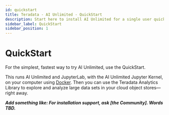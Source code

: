 ```yaml
---
id: quickstart
title: Teradata - AI Unlimited - QuickStart
description: Start here to install AI Unlimited for a single user quickly.
sidebar_label: QuickStart
sidebar_position: 1
---
```


# QuickStart

For the simplest, fastest way to try AI Unlimited, use the QuickStart. 
 
This runs AI Unlimited and JupyterLab, with the AI Unlimited Jupyter Kernel, on your computer using [Docker](https://www.docker.com/). Then you can use the Teradata Analytics Library to explore and analyze large data sets in your cloud object stores&mdash;right away.

***Add something like: For installation support, ask [the Community]. Words TBD.***
